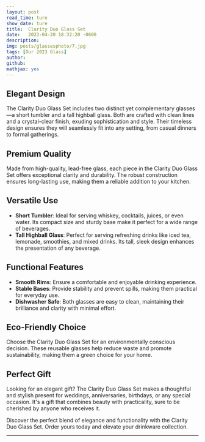 ```yaml
---
layout: post
read_time: ture
show_date: ture
title:  Clarity Duo Glass Set
date:   2023-04-20 18:32:20 -0600
description: 
img: posts/glassesphoto/7.jpg
tags: [Our 2023 Glass]
author: 
github:  
mathjax: yes
---
```

## Elegant Design

The Clarity Duo Glass Set includes two distinct yet complementary glasses—a short tumbler and a tall highball glass. Both are crafted with clean lines and a crystal-clear finish, exuding sophistication and style. Their timeless design ensures they will seamlessly fit into any setting, from casual dinners to formal gatherings.

## Premium Quality

Made from high-quality, lead-free glass, each piece in the Clarity Duo Glass Set offers exceptional clarity and durability. The robust construction ensures long-lasting use, making them a reliable addition to your kitchen.

## Versatile Use

- **Short Tumbler**: Ideal for serving whiskey, cocktails, juices, or even water. Its compact size and sturdy base make it perfect for a wide range of beverages.
- **Tall Highball Glass**: Perfect for serving refreshing drinks like iced tea, lemonade, smoothies, and mixed drinks. Its tall, sleek design enhances the presentation of any beverage.

## Functional Features

- **Smooth Rims**: Ensure a comfortable and enjoyable drinking experience.
- **Stable Bases**: Provide stability and prevent spills, making them practical for everyday use.
- **Dishwasher Safe**: Both glasses are easy to clean, maintaining their brilliance and clarity with minimal effort.

## Eco-Friendly Choice

Choose the Clarity Duo Glass Set for an environmentally conscious decision. These reusable glasses help reduce waste and promote sustainability, making them a green choice for your home.

## Perfect Gift

Looking for an elegant gift? The Clarity Duo Glass Set makes a thoughtful and stylish present for weddings, anniversaries, birthdays, or any special occasion. It's a gift that combines beauty with practicality, sure to be cherished by anyone who receives it.

Discover the perfect blend of elegance and functionality with the Clarity Duo Glass Set. Order yours today and elevate your drinkware collection.

---